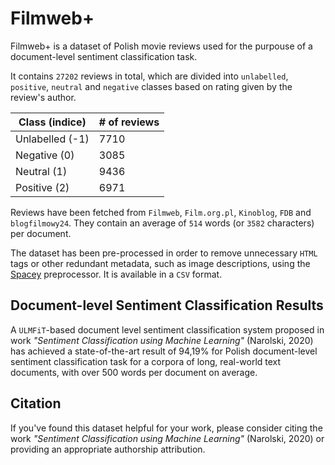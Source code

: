 # Filmweb+

Filmweb+ is a dataset of Polish movie reviews used for the purpouse of a document-level sentiment classification task.

It contains `27202` reviews in total, which are divided into `unlabelled`, `positive`, `neutral` and `negative` classes based on rating given by the review's author.

| Class (indice)  | # of reviews |
|-----------------|--------------|
| Unlabelled (-1) | 7710         |
| Negative (0)    | 3085         |
| Neutral (1)     | 9436         |
| Positive (2)    | 6971         |

Reviews have been fetched from `Filmweb`, `Film.org.pl`, `Kinoblog`, `FDB` and `blogfilmowy24`. They contain an average of `514` words (or `3582` characters) per document.

The dataset has been pre-processed in order to remove unnecessary `HTML` tags or other redundant metadata, such as image descriptions, using the [Spacey](https://github.com/maxster256/spacey) preprocessor. It is available in a `CSV` format.

## Document-level Sentiment Classification Results

A `ULMFiT`-based document level sentiment classification system proposed in work *"Sentiment Classification using Machine Learning"* (Narolski, 2020) has achieved a state-of-the-art result of 94,19% for Polish document-level sentiment classification task for a corpora of long, real-world text documents, with over 500 words per document on average.

## Citation

If you've found this dataset helpful for your work, please consider citing the work *"Sentiment Classification using Machine Learning"* (Narolski, 2020) or providing an appropriate authorship attribution.



